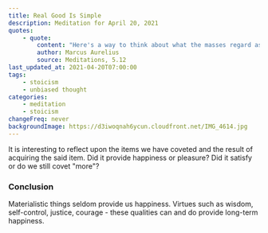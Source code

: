 ```yaml
---
title: Real Good Is Simple
description: Meditation for April 20, 2021
quotes:
    - quote:
        content: "Here's a way to think about what the masses regard as being ‘good’ things. If you would first start by setting your mind upon things that are unquestionably good—wisdom, self-control, justice, courage — with this preconception you'll no longer be able to listen to the popular refrain that there are too many good things to experience in a lifetime."
        author: Marcus Aurelius
        source: Meditations, 5.12
last_updated_at: 2021-04-20T07:00:00
tags:
    - stoicism
    - unbiased thought
categories:
    - meditation
    - stoicism
changeFreq: never
backgroundImage: https://d3iwoqnah6ycun.cloudfront.net/IMG_4614.jpg
---
```


It is interesting to reflect upon the items we have coveted and the result of acquiring the said item. Did it provide 
happiness or pleasure? Did it satisfy or do we still covet "more"?

### Conclusion

Materialistic things seldom provide us happiness. Virtues such as wisdom, self-control, justice, courage - these 
qualities can and do provide long-term happiness.
